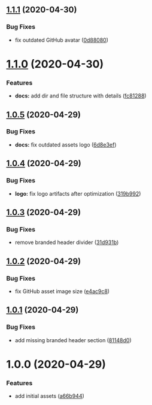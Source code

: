 ## [1.1.1](https://github.com/zengulp/assets/compare/v1.1.0...v1.1.1) (2020-04-30)


### Bug Fixes

* fix outdated GitHub avatar ([0d88080](https://github.com/zengulp/assets/commit/0d88080cc3116455b68777921b22d9d2c9b6996d))

# [1.1.0](https://github.com/zengulp/assets/compare/v1.0.5...v1.1.0) (2020-04-30)


### Features

* **docs:** add dir and file structure with details ([fc81288](https://github.com/zengulp/assets/commit/fc812888969d95b26afe6aa7d1b90526084c56f0))

## [1.0.5](https://github.com/zengulp/assets/compare/v1.0.4...v1.0.5) (2020-04-29)


### Bug Fixes

* **docs:** fix outdated assets logo ([6d8e3ef](https://github.com/zengulp/assets/commit/6d8e3ef76b46a3bea651e0f94943df00a3d67eac))

## [1.0.4](https://github.com/zengulp/assets/compare/v1.0.3...v1.0.4) (2020-04-29)


### Bug Fixes

* **logo:** fix logo artifacts after optimization ([319b992](https://github.com/zengulp/assets/commit/319b9926b4c9551963f25d71a308030781cb953c))

## [1.0.3](https://github.com/zengulp/assets/compare/v1.0.2...v1.0.3) (2020-04-29)


### Bug Fixes

* remove branded header divider ([31d931b](https://github.com/zengulp/assets/commit/31d931b447b943637d49bf4dde8802aa09cf6c2b))

## [1.0.2](https://github.com/zengulp/assets/compare/v1.0.1...v1.0.2) (2020-04-29)


### Bug Fixes

* fix GitHub asset image size ([e4ac9c8](https://github.com/zengulp/assets/commit/e4ac9c860121b6fbfb2738a2c6569dab252c698e))

## [1.0.1](https://github.com/zengulp/assets/compare/v1.0.0...v1.0.1) (2020-04-29)


### Bug Fixes

* add missing branded header section ([81148d0](https://github.com/zengulp/assets/commit/81148d0532fb604321c907fa1a4d9d87ffbf48b7))

# 1.0.0 (2020-04-29)


### Features

* add initial assets ([a66b944](https://github.com/zengulp/assets/commit/a66b944bc519366eac8f60c37f815960a03ac280))
